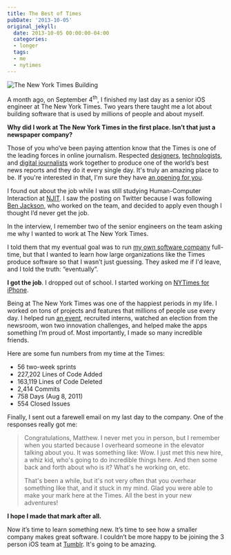 ```yaml
---
title: The Best of Times
pubDate: '2013-10-05'
original_jekyll:
  date: 2013-10-05 00:00:00-04:00
  categories:
  - longer
  tags:
  - me
  - nytimes
---
```


![The New York Times Building](/uploads/nytimes_building.jpg)

A month ago, on September 4<sup>th</sup>, I finished my last day as a senior iOS engineer at The New York Times. Two years there taught me a lot about building software that is used by millions of people and about myself.

**Why did I work at The New York Times in the first place. Isn’t that just a newspaper company?**

Those of you who’ve been paying attention know that the Times is one of the leading forces in online journalism. Respected [designers](http://subtraction.com), [technologists](http://ashkenas.com), and [digital journalists](http://aronpilhofer.com) work together to produce one of the world’s best news reports and they do it every single day. It's truly an amazing place to be. If you're interested in that, I'm sure they have [an opening for you](http://jobs.nytco.com/go/technical-jobs/348193/).

I found out about the job while I was still studying Human-Computer Interaction at [NJIT](http://njit.edu). I saw the posting on Twitter because I was following [Ben Jackson](http://90wpm.com), who worked on the team, and decided to apply even though I thought I’d never get the job.

In the interview, I remember two of the senior engineers on the team asking me why I wanted to work at The New York Times.

I told them that my eventual goal was to run [my own software company](http://lickability.com) full-time, but that I wanted to learn how large organizations like the Times produce software so that I wasn’t just guessing. They asked me if I'd leave, and I told the truth: “eventually”.

**I got the job**. I dropped out of school. I started working on [NYTimes for iPhone](https://itunes.apple.com/us/app/nytimes/id284862083?mt=8).

<!-- more -->

Being at The New York Times was one of the happiest periods in my life. I worked on tons of projects and features that millions of people use every day. I helped run [an event](http://opensourcesciencefair.com), recruited interns, watched an election from the newsroom, won two innovation challenges, and helped make the apps something I’m proud of. Most importantly, I made so many incredible friends.

Here are some fun numbers from my time at the Times:

* 56 two-week sprints
* 227,202 Lines of Code Added
* 163,119 Lines of Code Deleted
* 2,414 Commits
* 758 Days (Aug 8, 2011)
* 554 Closed Issues

Finally, I sent out a farewell email on my last day to the company. One of the responses really got me:

> Congratulations, Matthew. I never met you in person, but I remember when you started because I overheard someone in the elevator talking about you. It was something like: Wow. I just met this new hire, a whiz kid, who's going to do incredible things here. And then some back and forth about who is it? What's he working on, etc.
>
> That's been a while, but it's not very often that you overhear something like that, and it stuck in my mind. Glad you were able to make your mark here at the Times. All the best in your new adventures!

**I hope I made that mark after all.**

Now it’s time to learn something new. It’s time to see how a smaller company makes great software. I couldn’t be more happy to be joining the 3 person iOS team at [Tumblr](http://tumblr.com). It's going to be amazing.
